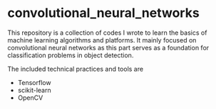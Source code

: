# convolutional_neural_networks

This repository is a collection of codes I wrote to learn the basics of machine learning algorithms and platforms. It mainly focused on convolutional neural networks as this part serves as a foundation for classification problems in object detection.


The included technical practices and tools are
- Tensorflow
- scikit-learn
- OpenCV
